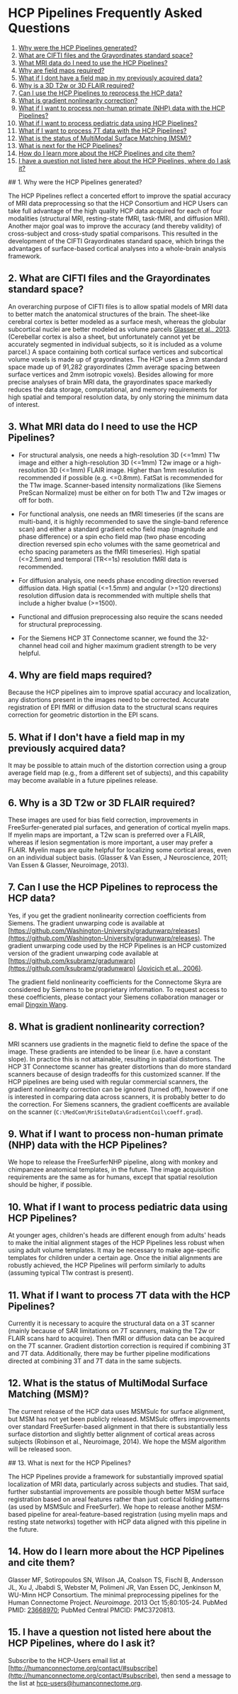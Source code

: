 # HCP Pipelines Frequently Asked Questions

1. [Why were the HCP Pipelines generated?](#1-why-were-the-hcp-pipelines-generated)
2. [What are CIFTI files and the Grayordinates standard space?](#2-what-are-cifti-files-and-the-grayordinates-standard-space)
3. [What MRI data do I need to use the HCP Pipelines?](#3-what-mri-data-do-i-need-to-use-the-hcp-pipelines)
4. [Why are field maps required?](#4-why-are-field-maps-required)
5. [What if I dont have a field map in my previously acquired data?](#5-what-if-i-dont-have-a-field-map-in-my-previously-acquired-data)
6. [Why is a 3D T2w or 3D FLAIR required?](#6-why-is-a-3d-t2w-or-3d-flair-required)
7. [Can I use the HCP Pipelines to reprocess the HCP data?](#7-can-i-use-the-hcp-pipelines-to-reprocess-the-hcp-data)
8. [What is gradient nonlinearity correction?](#8-what-is-gradient-nonlinearity-correction)
9. [What if I want to process non-human primate (NHP) data with the HCP Pipelines?](#9-what-if-i-want-to-process-non-human-primate-nhp-data-with-the-hcp-pipelines)
10. [What if I want to process pediatric data using HCP Pipelines?](#10-what-if-i-want-to-process-pediatric-data-using-hcp-pipelines)
11. [What if I want to process 7T data with the HCP Pipelines?](#11-what-if-i-want-to-process-7t-data-with-the-hcp-pipelines)
12. [What is the status of MultiModal Surface Matching (MSM)?](#12-what-is-the-status-of-multimodal-surface-matching-msm)
13. [What is next for the HCP Pipelines?](#13-what-is-next-for-the-hcp-pipelines)
14. [How do I learn more about the HCP Pipelines and cite them?](#14-how-do-i-learn-more-about-the-hcp-pipelines-and-cite-them)
15. [I have a question not listed here about the HCP Pipelines, where do I ask it?](#15-i-have-a-question-not-listed-here-about-the-hcp-pipelines-where-do-i-ask-it)

<a id="1-why-were-the-hcp-pipelines-generated">
## 1. Why were the HCP Pipelines generated?
</a>

The HCP Pipelines reflect a concerted effort to improve the spatial accuracy of MRI 
data preprocessing so that the HCP Consortium and HCP Users can take full advantage
of the high quality HCP data acquired for each of four modalities (structural MRI, 
resting-state fMRI, task-fMRI, and diffusion MRI). Another major goal was to improve
the accuracy (and thereby validity) of cross-subject and cross-study spatial comparisons.
This resulted in the development of the CIFTI Grayordinates standard space, which 
brings the advantages of surface-based cortical analyses into a whole-brain analysis 
framework.  

## 2. What are CIFTI files and the Grayordinates standard space?

An overarching purpose of CIFTI files is to allow spatial models of MRI data to 
better match the anatomical structures of the brain. The sheet-like cerebral cortex
is better modeled as a surface mesh, whereas the globular subcortical nuclei are 
better modeled as volume parcels [Glasser et al., 2013][GlasserEtAl].
(Cerebellar cortex is also a sheet, but unfortunately cannot yet be accurately segmented in 
individual subjects, so it is included as a volume parcel.) A space containing 
both cortical surface vertices and subcortical volume voxels is made up of grayordinates.
The HCP uses a 2mm standard space made up of 91,282 grayordinates (2mm average 
spacing between surface vertices and 2mm isotropic voxels). Besides allowing for
more precise analyses of brain MRI data, the grayordinates space markedly reduces
the data storage, computational, and memory requirements for high spatial and 
temporal resolution data, by only storing the minimum data of interest.  

## 3. What MRI data do I need to use the HCP Pipelines?

* For structural analysis, one needs a high-resolution 3D (<=1mm) T1w image 
  and either a high-resolution 3D (<=1mm) T2w image or a high-resolution 3D 
  (<=1mm) FLAIR image. Higher than 1mm resolution is recommended if possible
  (e.g. <=0.8mm). FatSat is recommended for the T1w image. Scanner-based 
  intensity normalizations (like Siemens PreScan Normalize) must be either 
  on for both T1w and T2w images or off for both. 

* For functional analysis, one needs an fMRI timeseries (if the scans are 
  multi-band, it is highly recommended to save the single-band reference scan) 
  and either a standard gradient echo field map (magnitude and phase difference) 
  or a spin echo field map (two phase encoding direction reversed spin echo 
  volumes with the same geometrical and echo spacing parameters as the fMRI 
  timeseries). High spatial (<=2.5mm) and temporal (TR<=1s) resolution fMRI 
  data is recommended.   

* For diffusion analysis, one needs phase encoding direction reversed diffusion
  data. High spatial (<=1.5mm) and angular (>=120 directions) resolution diffusion
  data is recommended with multiple shells that include a higher bvalue (>=1500).

* Functional and diffusion preprocessing also require the scans needed for 
  structural preprocessing.

* For the Siemens HCP 3T Connectome scanner, we found the 32-channel head coil 
  and higher maximum gradient strength to be very helpful.

## 4. Why are field maps required?

Because the HCP pipelines aim to improve spatial accuracy and localization,
any distortions present in the images need to be corrected. Accurate 
registration of EPI fMRI or diffusion data to the structural scans requires
correction for geometric distortion in the EPI scans.

## 5. What if I don't have a field map in my previously acquired data?

It may be possible to attain much of the distortion correction using a group
average field map (e.g., from a different set of subjects), and this capability 
may become available in a future pipelines release.

## 6. Why is a 3D T2w or 3D FLAIR required?

These images are used for bias field correction, improvements in 
FreeSurfer-generated pial surfaces, and generation of cortical myelin maps.
If myelin maps are important, a T2w scan is preferred over a FLAIR, whereas
if lesion segmentation is more important, a user may prefer a FLAIR. Myelin 
maps are quite helpful for localizing some cortical areas, even on an 
individual subject basis.  (Glasser & Van Essen, J Neuroscience, 2011; 
Van Essen & Glasser, Neuroimage, 2013).

## 7. Can I use the HCP Pipelines to reprocess the HCP data?

Yes, if you get the gradient nonlinearity correction coefficients from Siemens.
The gradient unwarping code is available at 
[https://github.com/Washington-University/gradunwarp/releases](https://github.com/Washington-University/gradunwarp/releases). 
The gradient unwarping code used by the HCP Pipelines is an HCP customized 
version of the gradient unwarping code available at
[https://github.com/ksubramz/gradunwarp](https://github.com/ksubramz/gradunwarp) [(Jovicich et al., 2006)][JovicichEtAl].

The gradient field nonlinearity coefficients for the Connectome Skyra are considered
by Siemens to be proprietary information. To request access to these coefficients, 
please contact your Siemens collaboration manager or email [Dingxin Wang][dingxin-email].

## 8. What is gradient nonlinearity correction?

MRI scanners use gradients in the magnetic field to define the space of the image.
These gradients are intended to be linear (i.e. have a constant slope). In practice
this is not attainable, resulting in spatial distortions. The HCP 3T Connectome 
scanner has greater distortions than do more standard scanners because of design 
tradeoffs for this customized scanner. If the HCP pipelines are being used with 
regular commercial scanners, the gradient nonlinearity correction can be ignored 
(turned off), however if one is interested in comparing data across scanners, 
it is probably better to do the correction. For Siemens scanners, the gradient 
coefficents are available on the scanner (<code>C:\MedCom\MriSiteData\GradientCoil\coeff.grad</code>).

## 9. What if I want to process non-human primate (NHP) data with the HCP Pipelines?

We hope to release the FreeSurferNHP pipeline, along with monkey and chimpanzee 
anatomical templates, in the future.  The image acquisition requirements are the 
same as for humans, except that spatial resolution should be higher, if possible.

## 10. What if I want to process pediatric data using HCP Pipelines?

At younger ages, children's heads are different enough from adults' heads to make
the initial alignment stages of the HCP Pipelines less robust when using adult volume 
templates. It may be necessary to make age-specific templates for children under a 
certain age. Once the initial alignments are robustly achieved, the HCP Pipelines 
will perform similarly to adults (assuming typical T1w contrast is present).

## 11. What if I want to process 7T data with the HCP Pipelines?

Currently it is necessary to acquire the structural data on a 3T scanner (mainly because
of SAR limitations on 7T scanners, making the T2w or FLAIR scans hard to acquire).
Then fMRI or diffusion data can be acquired on the 7T scanner. Gradient distortion correction
is required if combining 3T and 7T data. Additionally, there may be further pipeline 
modifications directed at combining 3T and 7T data in the same subjects.  

## 12. What is the status of MultiModal Surface Matching (MSM)?

The current release of the HCP data uses MSMSulc for surface alignment, but MSM 
has not yet been publicly released. MSMSulc offers improvements over standard 
FreeSurfer-based alignment in that there is substantially less surface distortion 
and slightly better alignment of cortical areas across subjects (Robinson et al., Neuroimage, 2014).
We hope the MSM algorithm will be released soon.



<a id="13-what-is-next-for-the-hcp-pipelines">
## 13. What is next for the HCP Pipelines?
</a>

The HCP Pipelines provide a framework for substantially improved spatial localization
of MRI data, particularly across subjects and studies. That said, further substantial 
improvements are possible though better MSM surface registration based on areal features
rather than just cortical folding patterns (as used by MSMSulc and FreeSurfer). We hope 
to release another MSM-based pipeline for areal-feature-based registration (using myelin 
maps and resting state networks) together with HCP data aligned with this pipeline in 
the future.  
 
## 14. How do I learn more about the HCP Pipelines and cite them?

Glasser MF, Sotiropoulos SN, Wilson JA, Coalson TS, Fischl B, Andersson JL, Xu J, Jbabdi S,
Webster M, Polimeni JR, Van Essen DC, Jenkinson M, WU-Minn HCP Consortium. The minimal
preprocessing pipelines for the Human Connectome Project. <i>Neuroimage</i>. 2013 Oct 15;80:105-24. 
PubMed PMID: [23668970][GlasserEtAl]; PubMed Central PMCID: PMC3720813.

## 15. I have a question not listed here about the HCP Pipelines, where do I ask it?

Subscribe to the HCP-Users email list at 
[http://humanconnectome.org/contact/#subscribe](http://humanconnectome.org/contact/#subscribe), 
then send a message to the list at [hcp-users@humanconnectome.org](mailto:hcp-users@humanconnectome.org).

<!-- References -->

[GlasserEtAl]: http://www.ncbi.nlm.nih.gov/pubmed/23668970
[JovicichEtAl]: https://surfer.nmr.mgh.harvard.edu/pub/articles/jovicich_neuroimage_2006.pdf
[dingxin-email]: mailto:dingxin.wang@siemens.com
